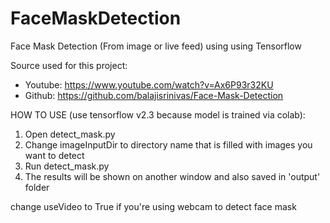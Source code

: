 # FaceMaskDetection
Face Mask Detection (From image or live feed) using using Tensorflow

Source used for this project:
- Youtube: https://www.youtube.com/watch?v=Ax6P93r32KU
- Github: https://github.com/balajisrinivas/Face-Mask-Detection

HOW TO USE (use tensorflow v2.3 because model is trained via colab):
1. Open detect_mask.py
2. Change imageInputDir to directory name that is filled with images you want to detect
3. Run detect_mask.py
4. The results will be shown on another window and also saved in 'output' folder

change useVideo to True if you're using webcam to detect face mask
